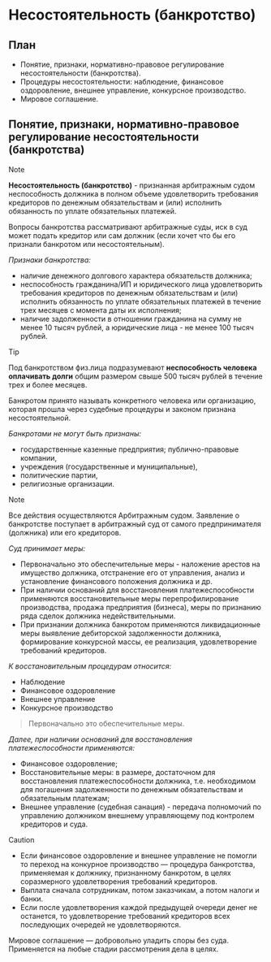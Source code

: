 # Несостоятельность (банкротство)

## План

- Понятие, признаки, нормативно-правовое регулирование несостоятельности (банкротства).
- Процедуры несостоятельности: наблюдение, финансовое оздоровление, внешнее управление, конкурсное производство.
- Мировое соглашение.

## Понятие, признаки, нормативно-правовое регулирование несостоятельности (банкротства)

> [!NOTE]
> **Несостоятельность (банкротство)** - признанная арбитражным судом неспособность должника в полном объеме удовлетворить требования кредиторов по денежным обязательствам и (или) исполнить обязанность по уплате обязательных платежей.
>
> Вопросы банкротства рассматривают арбитражные суды, иск в суд может подать кредитор или сам должник (если хочет что бы его признали банкротом или несостоятельным).

*Признаки банкротства:*

- наличие денежного долгового характера обязательств должника;
- неспособность гражданина/ИП и юридического лица удовлетворить требования кредиторов по денежным обязательствам и (или) исполнить обязанность по уплате обязательных платежей в течение трех месяцев с момента даты их исполнения;
- наличие задолженности в отношении гражданина на сумму не менее 10 тысяч рублей, а юридические лица - не менее 100 тысяч рублей.

> [!TIP]
> Под банкротством физ.лица подразумевают **неспособность человека оплачивать долги** общим размером свыше 500 тысяч рублей в течение трех и более месяцев.
>
> Банкротом принято называть конкретного человека или организацию, которая прошла через судебные процедуры и законом признана несостоятельной.

*Банкротами не могут быть признаны:*

- государственные казенные предприятия; публично-правовые компании,
- учреждения (государственные и муниципальные),
- политические партии,
- религиозные организации.

> [!NOTE]
> Все действия осуществляются Арбитражным судом. Заявление о банкротстве поступает в арбитражный суд от самого предпринимателя (должника) или его кредиторов.

*Суд принимает меры:*

- Первоначально это обеспечительные меры - наложение арестов на имущество должника, отстранение его от управления, анализ и установление финансового положения должника и др.
- При наличии оснований для восстановления платежеспособности применяются восстановительные меры перепрофилирование производства, продажа предприятия (бизнеса), меры по признанию ряда сделок должника недействительными.
- При признании должника банкротом применяются ликвидационные меры выявление дебиторской задолженности должника, формирование конкурсной массы, ее реализация, удовлетворение требований кредиторов.

*К восстановительным процедурам относится:*

- Наблюдение
- Финансовое оздоровление
- Внешнее управление
- Конкурсное производство

> Первоначально это обеспечительные меры.

*Далее, при наличии оснований для восстановления платежеспособности применяются:*

- Финансовое оздоровление;
- Восстановительные меры: в размере, достаточном для восстановления платежеспособности должника, т.е. необходимом для погашения задолженности по денежным обязательствам и обязательным платежам;
- Внешнее управление (судебная санация) - передача полномочий по управлению должником внешнему управляющему под контролем кредиторов и суда.

> [!CAUTION]
>
> - Если финансовое оздоровление и внешнее управление не помогли то переход на конкурное производство — процедура банкротства, применяемая к должнику, признанному банкротом, в целях соразмерного удовлетворения требований кредиторов.
> - Выплата сначала сотрудникам, потом заказчикам, а потом налоги и банки.
> - Если после удовлетворения каждой предыдущей очереди денег не останется, то удовлетворение требований кредиторов всех последующих очередей не удовлетворяются.

Мировое соглашение — добровольно уладить споры без суда. Применяется на любые стадии рассмотрения дела в целях.
